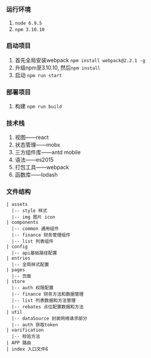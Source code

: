 ### 运行环境
1. `node 6.9.5`
2. `npm 3.10.10`

### 启动项目
1. 首先全局安装webpack `npm install webpack@2.2.1 -g`
2. 升级npm至3.10.10, 然后`npm install`
3. 启动 `npm run start`

### 部署项目
1. 构建 `npm run build`

### 技术栈
1. 视图——react
2. 状态管理——mobx
3. 三方组件库——antd mobile 
4. 语法——es2015
5. 打包工具——webpack
9. 函数库——lodash

### 文件结构
```
| assets
  |-- style 样式
  |-- img 图片 icon
| components
  |-- common 通用组件
  |-- finance 财务管理组件
  |-- list 列表组件
| config
  |-- api基础路径配置
| entries
  |-- 全局样式配置
| pages
  |-- 页面
| store
  |-- auth 权限配置
  |-- finance 财务方法和数据管理
  |-- list 列表数据和方法管理
  |-- rebates 点位配置数据和方法
| util
  |-- dataSource 封装网络请求部分
  |-- auth 获取token
| varification
  |-- 校验方法
| APP 路由
| index 入口文件ß
  
```
